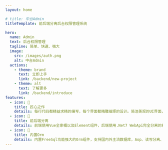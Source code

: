 ```yaml
---
layout: home

# title: 中台Admin
titleTemplate: 前后端分离后台权限管理系统

hero:
  name: Admin
  text: 后台权限管理
  tagline: 简单、快速、强大
  image:
    src: /images/auth.png
    alt: 中台Admin
  actions:
    - theme: brand
      text: 立即上手
      link: /backend/new-project
    - theme: alt
      text: 了解更多
      link: /backend/introduce
features:
  - icon: 👷
    title: 匠心之作
    details: 每行代码都精益求精的编写，每个界面都精雕细琢的设计。简洁美观的UI界面，丰富的权限管理功能。
  - icon: 🚀
    title: 前后端分离
    details: 前端使用Vue全家桶以及Element组件，后端使用.Net7 WebApi完全分离的权限管理系统。
  - icon: 💪
    title: 内置Orm
    details: 内置FreeSql功能强大的Orm组件，支持国内外主流数据库，Aop、读写分离、分表分库等功能。
---
```

